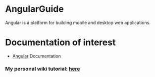 # AngularGuide
Angular is a platform for building mobile and desktop web applications. 

# Documentation of interest
* [Angular](https://angular.io/) Documentation 





### My personal wiki tutorial: [here](https://github.com/mglacayo07/AngularGuide/wiki)

